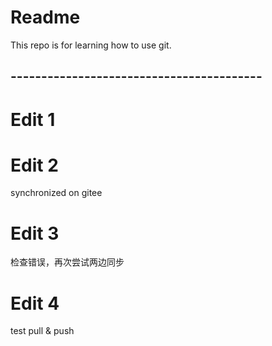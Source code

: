 # Readme
This repo is for learning how to use git.
## -----------------------------------------

# Edit 1

# Edit 2
synchronized on gitee

# Edit 3
检查错误，再次尝试两边同步

# Edit 4

test pull & push
